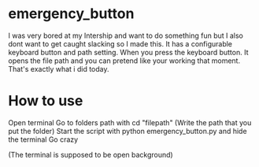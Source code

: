 # emergency_button
I was very bored at my Intership and want to do something fun but I also dont want to get caught slacking so I made this.
It has a configurable keyboard button and path setting. When you press the keyboard button. It opens the file path and you can pretend like your working that moment. 
That's exactly what i did today. 

# How to use
Open terminal 
Go to folders path with cd "filepath" (Write the path that you put the folder)
Start the script with python emergency_button.py and hide the terminal
Go crazy

(The terminal is supposed to be open background)
